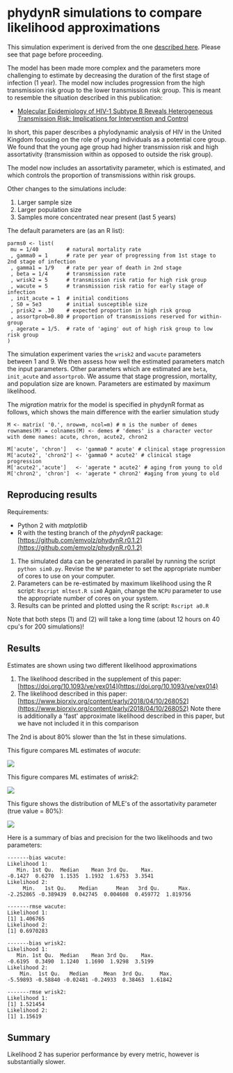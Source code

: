 # phydynR simulations to compare likelihood approximations 

This simulation experiment is derived from the one [described here](https://github.com/emvolz/PhyDyn-simulations). 
Please see that page before proceeding. 

The model has been made more complex and the parameters more challenging to estimate by decreasing the duration of the first stage of infection (1 year). 
The model now includes progression from the high transmission risk group to the lower transmission risk group. 
This is meant to resemble the situation described in this publication:

* [Molecular Epidemiology of HIV-1 Subtype B Reveals Heterogeneous Transmission Risk: Implications for Intervention and Control](https://doi.org/10.1093/infdis/jiy044) 

In short, this paper describes a phylodynamic analysis of HIV in the United Kingdom focusing on the role of young individuals as a potential core group. We found that the young age group had higher transmission risk and high assortativity (transmission within as opposed to outside the risk group). 

The model now includes an assortativity parameter, which is estimated, and which controls the proportion of transmissions within risk groups. 

Other changes to the simulations include: 
1. Larger sample size 
2. Larger population size
3. Samples more concentrated near present (last 5 years)

The default parameters are (as an R list):
```
parms0 <- list( 
 mu = 1/40         # natural mortality rate 
 , gamma0 = 1      # rate per year of progressing from 1st stage to 2nd stage of infection
 , gamma1 = 1/9    # rate per year of death in 2nd stage 
 , beta = 1/4      # transmission rate
 , wrisk2 = 5      # transmission risk ratio for high risk group 
 , wacute = 5      # transmission risk ratio for early stage of infection 
 , init_acute = 1  # initial conditions 
 , S0 = 5e3        # initial susceptible size 
 , prisk2 = .30    # expected proportion in high risk group 
 , assortprob=0.80 # proportion of transmissions reserved for within-group 
 , agerate = 1/5.  # rate of 'aging' out of high risk group to low risk group 
)
```

The simulation experiment varies the `wrisk2` and `wacute` parameters between 1 and 9. We then assess how well the estimated parameters match the input parameters. Other parameters which are estimated are `beta`, `init_acute` and `assortprob`. We assume that stage progression, mortality, and population size are known. Parameters are estimated by maximum likelihood. 

The _migration_  matrix for the model is specified in phydynR format as follows, which shows the main difference with the earlier simulation study 
```
M <- matrix( '0.', nrow=m, ncol=m) # m is the number of demes
rownames(M) = colnames(M) <- demes # 'demes' is a character vector with deme names: acute, chron, acute2, chron2

M['acute', 'chron']   <- 'gamma0 * acute' # clinical stage progression 
M['acute2', 'chron2'] <- 'gamma0 * acute2' # clinical stage progression 
M['acute2','acute']   <- 'agerate * acute2' # aging from young to old 
M['chron2', 'chron']  <- 'agerate * chron2' #aging from young to old 
```

## Reproducing results 

Requirements: 
* Python 2 with _matplotlib_
* R with the testing branch of the _phydynR_ package: [https://github.com/emvolz/phydynR.r0.1.2](https://github.com/emvolz/phydynR.r0.1.2)

1. The simulated data can be generated in parallel by running the script `python sim0.py`. Revise the `NP` parameter to set the appropriate number of cores to use on your computer.
2. Parameters can be re-estimated by maximum likelihood using the R script: `Rscript mltest.R sim0`
Again, change the `NCPU` parameter to use the appropriate number of cores on your system. 
3. Results can be printed and plotted using the R script: `Rscript a0.R`

Note that both steps (1) and (2) will take a long time (about 12 hours on 40 cpu's for 200 simulations)! 


## Results 

Estimates are shown using two different likelihood approximations
1. The likelihood described in the supplement of this paper: [https://doi.org/10.1093/ve/vex014](https://doi.org/10.1093/ve/vex014)
2. The likelihood described in this paper: [https://www.biorxiv.org/content/early/2018/04/10/268052](https://www.biorxiv.org/content/early/2018/04/10/268052)
Note there is additionally a 'fast' approximate likelihood described in this paper, but we have not included it in this comparison 

The 2nd is about 80% slower than the 1st in these simulations. 

This figure compares ML estimates of _wacute_:

![](wacute.png)

This figure compares ML estimates of _wrisk2_:

![](wrisk2.png)

This figure shows the distribution of MLE's of the assortativity parameter (true value = 80%): 

![](assortprob.png)

Here is a summary of bias and precision for the two likelihoods and two parameters: 
```
-------bias wacute:
Likelihood 1: 
   Min. 1st Qu.  Median    Mean 3rd Qu.    Max. 
-0.1427  0.6270  1.1535  1.1932  1.6753  3.3541 
Likelihood 2: 
     Min.   1st Qu.    Median      Mean   3rd Qu.      Max. 
-2.252865 -0.389439  0.042745  0.004608  0.459772  1.819756 

-------rmse wacute:
Likelihood 1: 
[1] 1.406765
Likelihood 2: 
[1] 0.6970283

-------bias wrisk2:
Likelihood 1: 
   Min. 1st Qu.  Median    Mean 3rd Qu.    Max. 
-0.6195  0.3490  1.1240  1.1690  1.9298  3.5199 
Likelihood 2: 
    Min.  1st Qu.   Median     Mean  3rd Qu.     Max. 
-5.59893 -0.58840 -0.02481 -0.24933  0.38463  1.61842 

-------rmse wrisk2:
Likelihood 1: 
[1] 1.521454
Likelihood 2: 
[1] 1.15619

```

## Summary 

Likelihood 2 has superior performance by every metric, however is substantially slower. 
